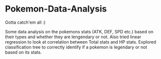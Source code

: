 # Pokemon-Data-Analysis
Gotta catch'em all :)

Some data analysis on the pokemons stats (ATK, DEF, SPD etc.) based on their types and whether they are lengendary or not.
Also tried linear regression to look at correlation between Total stats and HP stats.
Explored classification tree to correctly identify if a pokemon is legendary or not based on its stats. 
